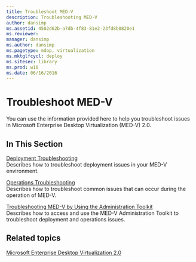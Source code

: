 ```yaml
---
title: Troubleshoot MED-V
description: Troubleshooting MED-V
author: dansimp
ms.assetid: 4502d62b-a7db-4f83-81e2-23fd8b0820e1
ms.reviewer: 
manager: dansimp
ms.author: dansimp
ms.pagetype: mdop, virtualization
ms.mktglfcycl: deploy
ms.sitesec: library
ms.prod: w10
ms.date: 06/16/2016
---
```



# Troubleshoot MED-V


You can use the information provided here to help you troubleshoot issues in Microsoft Enterprise Desktop Virtualization (MED-V) 2.0.

## In This Section


<a href="" id="deployment-troubleshooting"></a>[Deployment Troubleshooting](deployment-troubleshooting.md)  
Describes how to troubleshoot deployment issues in your MED-V environment.

<a href="" id="operations-troubleshooting"></a>[Operations Troubleshooting](operations-troubleshooting-medv2.md)  
Describes how to troubleshoot common issues that can occur during the operation of MED-V.

<a href="" id="troubleshooting-med-v-by-using-the-administration-toolkit"></a>[Troubleshooting MED-V by Using the Administration Toolkit](troubleshooting-med-v-by-using-the-administration-toolkit.md)  
Describes how to access and use the MED-V Administration Toolkit to troubleshoot deployment and operations issues.

## Related topics


[Microsoft Enterprise Desktop Virtualization 2.0](index.md)

 

 





